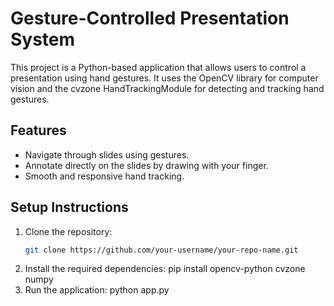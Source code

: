 # Gesture-Controlled Presentation System

This project is a Python-based application that allows users to control a presentation using hand gestures. 
It uses the OpenCV library for computer vision and the cvzone HandTrackingModule for detecting and tracking hand gestures.

## Features
- Navigate through slides using gestures.
- Annotate directly on the slides by drawing with your finger.
- Smooth and responsive hand tracking.

## Setup Instructions
1. Clone the repository:
   ```bash
   git clone https://github.com/your-username/your-repo-name.git
2. Install the required dependencies:
   pip install opencv-python cvzone numpy
3. Run the application:
   python app.py
